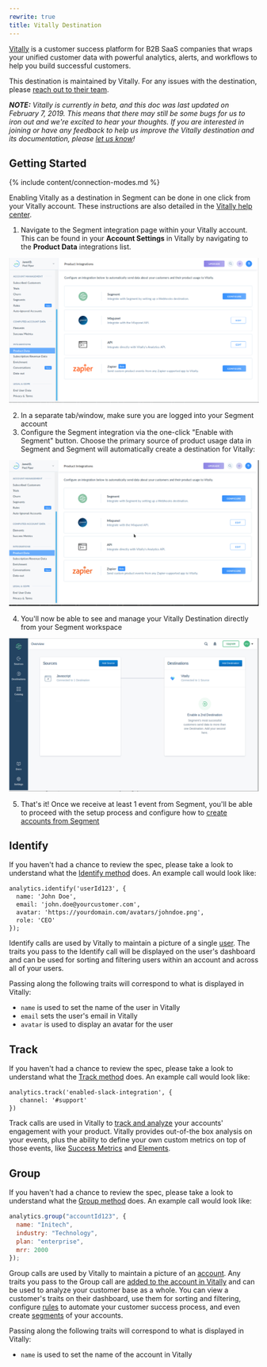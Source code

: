 ```yaml
---
rewrite: true
title: Vitally Destination
---
```


[Vitally](https://vitally.io/?utm_source=segmentio&utm_medium=docs&utm_campaign=partners) is a customer success platform for B2B SaaS companies that wraps your unified customer data with powerful analytics, alerts, and workflows to help you build successful customers.

This destination is maintained by Vitally. For any issues with the destination, please [reach out to their team](mailto:support@vitally.io).

_**NOTE:** Vitally is currently in beta, and this doc was last updated on February 7, 2019. This means that there may still be some bugs for us to iron out and we're excited to hear your thoughts. If you are interested in joining or have any feedback to help us improve the Vitally destination and its documentation, please [let us know](mailto:support@vitally.io)!_


## Getting Started

{% include content/connection-modes.md %}

Enabling Vitally as a destination in Segment can be done in one click from your Vitally account. These instructions are also detailed in the [Vitally help center](http://docs.vitally.io/en/articles/3-sending-segment-data-to-vitally).

1. Navigate to the Segment integration page within your Vitally account. This can be found in your **Account Settings** in Vitally by navigating to the **Product Data** integrations list.

  ![](images/6fztyvS.png)

2. In a separate tab/window, make sure you are logged into your Segment account
3. Configure the Segment integration via the one-click "Enable with Segment" button. Choose the primary source of product usage data in Segment and Segment will automatically create a destination for Vitally:

  ![](images/uGHrIvX.gif)

4. You'll now be able to see and manage your Vitally Destination directly from your Segment workspace

  ![](images/2JQwIBK.png)

5. That's it! Once we receive at least 1 event from Segment, you'll be able to proceed with the setup process and configure how to [create accounts from Segment](http://docs.vitally.io/en/articles/4)

## Identify

If you haven't had a chance to review the spec, please take a look to understand what the [Identify method](/docs/spec/identify/) does. An example call would look like:

```
analytics.identify('userId123', {
  name: 'John Doe',
  email: 'john.doe@yourcustomer.com',
  avatar: 'https://yourdomain.com/avatars/johndoe.png',
  role: 'CEO'
});
```

Identify calls are used by Vitally to maintain a picture of a single [user](http://docs.vitally.io/en/articles/17). The traits you pass to the Identify call will be displayed on the user's dashboard and can be used for sorting and filtering users within an account and across all of your users.

Passing along the following traits will correspond to what is displayed in Vitally:
  * `name` is used to set the name of the user in Vitally
  * `email` sets the user's email in Vitally
  * `avatar` is used to display an avatar for the user

## Track

If you haven't had a chance to review the spec, please take a look to understand what the [Track method](https://segment.com/docs/spec/track/) does. An example call would look like:

```
analytics.track('enabled-slack-integration', {
   channel: '#support'
})
```

Track calls are used in Vitally to [track and analyze](http://docs.vitally.io/en/articles/8) your accounts' engagement with your product. Vitally provides out-of-the box analysis on your events, plus the ability to define your own custom metrics on top of those events, like [Success Metrics](http://docs.vitally.io/en/articles/12-what-are-success-metrics) and [Elements](http://docs.vitally.io/en/articles/9).


## Group

If you haven't had a chance to review the spec, please take a look to understand what the [Group method](https://segment.com/docs/spec/group/) does. An example call would look like:

```js
analytics.group("accountId123", {
  name: "Initech",
  industry: "Technology",
  plan: "enterprise",
  mrr: 2000
});
```

Group calls are used by Vitally to maintain a picture of an [account](http://docs.vitally.io/en/articles/17). Any traits you pass to the Group call are [added to the account in Vitally](http://docs.vitally.io/en/articles/48-customer-traits) and can be used to analyze your customer base as a whole. You can view a customer's traits on their dashboard, use them for sorting and filtering, configure [rules](http://docs.vitally.io/en/articles/61-using-rules-to-automate-cs-needs) to automate your customer success process, and even create [segments](http://docs.vitally.io/en/articles/62) of your accounts.

Passing along the following traits will correspond to what is displayed in Vitally:
  * `name` is used to set the name of the account in Vitally
